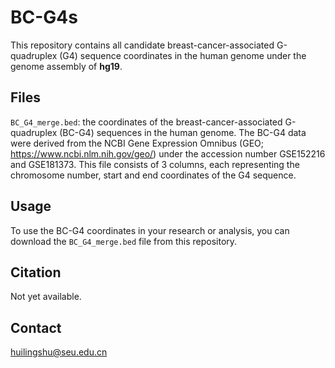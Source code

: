 # BC-G4s

This repository contains all candidate breast-cancer-associated G-quadruplex (G4) sequence coordinates in the human genome under the genome assembly of **hg19**.

## Files
`BC_G4_merge.bed`: the coordinates of the breast-cancer-associated G-quadruplex (BC-G4) sequences in the human genome.
The BC-G4 data were derived from the NCBI Gene Expression Omnibus (GEO; https://www.ncbi.nlm.nih.gov/geo/) under the accession number GSE152216 and GSE181373.
This file consists of 3 columns, each representing the chromosome number, start and end coordinates of the G4 sequence.

## Usage
To use the BC-G4 coordinates in your research or analysis, you can download the `BC_G4_merge.bed` file from this repository.

## Citation
Not yet available.

## Contact
huilingshu@seu.edu.cn
